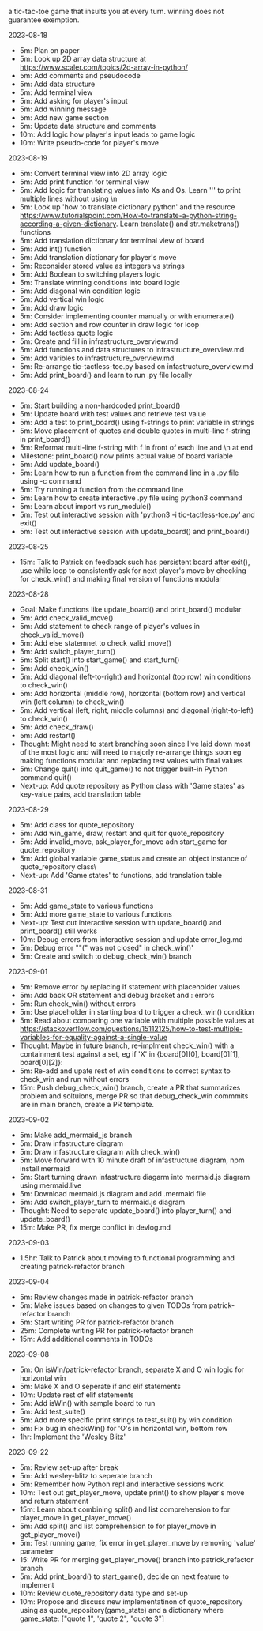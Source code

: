 a tic-tac-toe game that insults you at every turn. winning does not guarantee exemption.

2023-08-18

- 5m: Plan on paper
- 5m: Look up 2D array data structure at https://www.scaler.com/topics/2d-array-in-python/
- 5m: Add comments and pseudocode
- 5m: Add data structure
- 5m: Add terminal view
- 5m: Add asking for player's input
- 5m: Add winning message
- 5m: Add new game section
- 5m: Update data structure and comments
- 10m: Add logic how player's input leads to game logic
- 10m: Write pseudo-code for player's move

2023-08-19

- 5m: Convert terminal view into 2D array logic
- 5m: Add print function for terminal view
- 5m: Add logic for translating values into Xs and Os. Learn ''' to print multiple lines without using \n
- 5m: Look up 'how to translate dictionary python' and the resource https://www.tutorialspoint.com/How-to-translate-a-python-string-according-a-given-dictionary. Learn translate() and str.maketrans() functions
- 5m: Add translation dictionary for terminal view of board
- 5m: Add int() function
- 5m: Add translation dictionary for player's move
- 5m: Reconsider stored value as integers vs strings
- 5m: Add Boolean to switching players logic 
- 5m: Translate winning conditions into board logic
- 5m: Add diagonal win condition logic
- 5m: Add vertical win logic
- 5m: Add draw logic
- 5m: Consider implementing counter manually or with enumerate()
- 5m: Add section and row counter in draw logic for loop
- 5m: Add tactless quote logic
- 5m: Create and fill in infrastructure_overview.md
- 5m: Add functions and data structures to infrastructure_overview.md
- 5m: Add varibles to infrastructure_overview.md
- 5m: Re-arrange tic-tactless-toe.py based on infastructure_overview.md
- 5m: Add print_board() and learn to run .py file locally

2023-08-24

- 5m: Start building a non-hardcoded print_board()
- 5m: Update board with test values and retrieve test value
- 5m: Add a test to print_board() using f-strings to print variable in strings
- 5m: Move placement of quotes and double quotes in multi-line f-string in print_board()
- 5m: Reformat multi-line f-string with f in front of each line and \n at end
- Milestone: print_board() now prints actual value of board variable
- 5m: Add update_board()
- 5m: Learn how to run a function from the command line in a .py file using -c command
- 5m: Try running a function from the command line
- 5m: Learn how to create interactive .py file using python3 command
- 5m: Learn about import vs run_module() 
- 5m: Test out interactive session with 'python3 -i tic-tactless-toe.py' and exit()
- 5m: Test out interactive session with update_board() and print_board()

2023-08-25
- 15m: Talk to Patrick on feedback such has persistent board after exit(), use while loop to consistently ask for next player's move by checking for check_win() and making final version of functions modular

2023-08-28
- Goal: Make functions like update_board() and print_board() modular
- 5m: Add check_valid_move()
- 5m: Add statement to check range of player's values in check_valid_move()
- 5m: Add else statemnet to check_valid_move()
- 5m: Add switch_player_turn()
- 5m: Split start() into start_game() and start_turn()
- 5m: Add check_win()
- 5m: Add diagonal (left-to-right) and horizontal (top row) win conditions to check_win()
- 5m: Add horizontal (middle row), horizontal (bottom row) and vertical win (left column) to check_win()
- 5m: Add vertical (left, right, middle columns) and diagonal (right-to-left) to check_win()
- 5m: Add check_draw()
- 5m: Add restart()
- Thought: Might need to start branching soon since I've laid down most of the most logic and will need to majorly re-arrange things soon eg making functions modular and replacing test values with final values
- 5m: Change quit() into quit_game() to not trigger built-in Python command quit()
- Next-up: Add quote repository as Python class with 'Game states' as key-value pairs, add translation table

2023-08-29
- 5m: Add class for quote_repository
- 5m: Add win_game, draw, restart and quit for quote_repository
- 5m: Add invalid_move, ask_player_for_move adn start_game for quote_repository
- 5m: Add global variable game_status and create an object instance of quote_repository class\
- Next-up: Add 'Game states' to functions, add translation table

2023-08-31
- 5m: Add game_state to various functions
- 5m: Add more game_state to various functions
- Next-up: Test out interactive session with update_board() and print_board() still works
- 10m: Debug errors from interactive session and update error_log.md
- 5m: Debug error ""(" was not closed" in check_win()'
- 5m: Create and switch to debug_check_win() branch

2023-09-01
- 5m: Remove error by replacing if statement with placeholder values
- 5m: Add back OR statement and debug bracket and : errors
- 5m: Run check_win() without errors
- 5m: Use placeholder in starting board to trigger a check_win() condition
- 5m: Read about comparing one variable with multiple possible values at https://stackoverflow.com/questions/15112125/how-to-test-multiple-variables-for-equality-against-a-single-value
- Thought: Maybe in future branch, re-implment check_win() with a containment test against a set, eg if 'X' in {board[0][0], board[0][1], board[0][2]}:
- 5m: Re-add and upate rest of win conditions to correct syntax to check_win and run without errors
- 15m: Push debug_check_win() branch, create a PR that summarizes problem and soltuions, merge PR so that debug_check_win commmits are in main branch, create a PR template.

2023-09-02
- 5m: Make add_mermaid_js branch
- 5m: Draw infastructure diagram
- 5m: Draw infastructure diagram with check_win()
- 5m: Move forward with 10 minute draft of infastructure diagram, npm install mermaid
- 5m: Start turning drawn infastructure diagarm into mermaid.js diagram using mermaid.live
- 5m: Download mermaid.js diagram and add .mermaid file
- 5m: Add switch_player_turn to mermaid.js diagram
- Thought: Need to seperate update_board() into player_turn() and update_board()
- 15m: Make PR, fix merge conflict in devlog.md

2023-09-03
- 1.5hr: Talk to Patrick about moving to functional programming and creating patrick-refactor branch

2023-09-04
- 5m: Review changes made in patrick-refactor branch 
- 5m: Make issues based on changes to given TODOs from patrick-refactor branch
- 5m: Start writing PR for patrick-refactor branch
- 25m: Complete writing PR for patrick-refactor branch
- 15m: Add additional comments in TODOs

2023-09-08
- 5m: On isWin/patrick-refactor branch, separate X and O win logic for horizontal win
- 5m: Make X and O seperate if and elif statements
- 10m: Update rest of elif statements
- 5m: Add isWin() with sample board to run
- 5m: Add test_suite()
- 5m: Add more specific print strings to test_suit() by win condition
- 5m: Fix bug in checkWin() for 'O's in horizontal win, bottom row
- 1hr: Implement the 'Wesley Blitz'

2023-09-22
- 5m: Review set-up after break
- 5m: Add wesley-blitz to seperate branch
- 5m: Remember how Python repl and interactive sessions work
- 10m: Test out get_player_move, update print() to show player's move and return statement
- 15m: Learn about combining split() and list comprehension to for player_move in get_player_move()
- 5m: Add split() and list comprehension to for player_move in get_player_move()
- 5m: Test running game, fix error in get_player_move by removing 'value' parameter
- 15: Write PR for merging get_player_move() branch into patrick_refactor branch
- 5m: Add print_board() to start_game(), decide on next feature to implement
- 10m: Review quote_repository data type and set-up
- 10m: Propose and discuss new implementatinon of quote_repository using as quote_repository(game_state) and a dictionary where game_state: ["quote 1", 'quote 2", "quote 3"]
